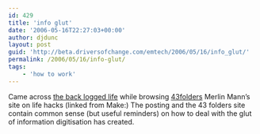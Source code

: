 ```yaml
---
id: 429
title: 'info glut'
date: '2006-05-16T22:27:03+00:00'
author: djdunc
layout: post
guid: 'http://beta.driversofchange.com/emtech/2006/05/16/info_glut/'
permalink: /2006/05/16/info-glut/
tags:
    - 'how to work'
---
```


Came across [the back logged life](http://www.eod.com/blog/archive/2006/05/the_backlogged_life.html "An Entirely Other Day") while browsing [43folders](http://www.43folders.com/) Merlin Mann’s site on life hacks (linked from Make:) The posting and the 43 folders site contain common sense (but useful reminders) on how to deal with the glut of information digitisation has created.